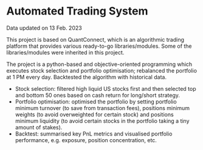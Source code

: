 # Automated Trading System

Data updated on 13 Feb. 2023

This project is based on QuantConnect, which is an algorithmic trading platform that provides various ready-to-go libraries/modules. Some of the libraries/modules were inherited in this project.

The project is a python-based and objective-oriented programming which executes stock selection and portfolio optimisation; rebalanced the portfolio at 1 PM every day. Backtested the algorithm with historical data.

  - Stock selection: filtered high liquid US stocks first and then selected top and bottom 50 ones based on cash return for long/short strategy. 
  - Portfolio optimisation: optimised the portfolio by setting portfolio minimum turnover (to save from transaction fees), positions minimum weights (to avoid overweighted for certain stock) and positions minimum liquidity (to avoid certain stocks in the portfolio taking a tiny amount of stakes).
  - Backtest: summarised key PnL metrics and visualised portfolio performance, e.g. exposure, position concentration, etc.

